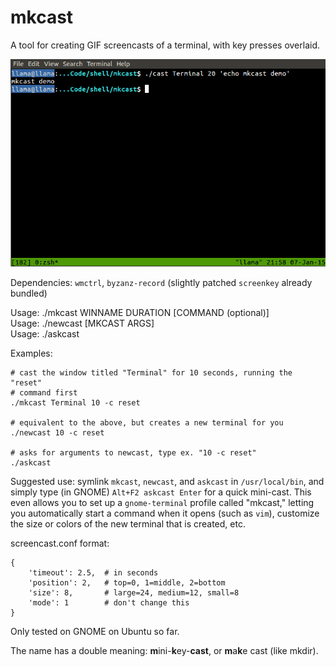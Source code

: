 # mkcast

A tool for creating GIF screencasts of a terminal, with key presses overlaid.

![](demo.gif)

Dependencies: `wmctrl`, `byzanz-record` (slightly patched `screenkey` already bundled)

Usage: ./mkcast WINNAME DURATION [COMMAND (optional)]  
Usage: ./newcast [MKCAST ARGS]  
Usage: ./askcast

Examples:

    # cast the window titled "Terminal" for 10 seconds, running the "reset"
    # command first
    ./mkcast Terminal 10 -c reset

    # equivalent to the above, but creates a new terminal for you
    ./newcast 10 -c reset

    # asks for arguments to newcast, type ex. "10 -c reset"
    ./askcast

Suggested use: symlink `mkcast`, `newcast`, and `askcast` in `/usr/local/bin`, and simply type (in GNOME) `Alt+F2 askcast Enter` for a quick mini-cast. This even allows you to set up a `gnome-terminal` profile called "mkcast," letting you automatically start a command when it opens (such as `vim`), customize the size or colors of the new terminal that is created, etc.

screencast.conf format:

    {
        'timeout': 2.5,  # in seconds
        'position': 2,   # top=0, 1=middle, 2=bottom
        'size': 8,       # large=24, medium=12, small=8
        'mode': 1        # don't change this
    }

Only tested on GNOME on Ubuntu so far.

The name has a double meaning: **m**ini-**k**ey-**cast**, or **m**a**k**e cast (like mkdir).
